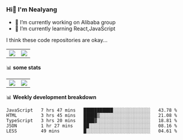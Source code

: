### Hi👋 I'm Nealyang

- 🔭 I’m currently working on Alibaba group
- 🌱 I’m currently learning React,JavaScript


I think these code repositories are okay...

<table>
  <tbody>
    <tr>
      <td>
        <a href="https://github.com/Nealyang/React-Express-Blog-Demo">
          <img align="center" src="https://github-readme-stats.vercel.app/api/pin/?username=Nealyang&repo=React-Express-Blog-Demo&theme=chartreuse-dark" />
        </a>
      </td>
       <td>
        <a href="https://github.com/Nealyang/PersonalBlog">
          <img align="center" src="https://github-readme-stats.vercel.app/api/pin/?username=Nealyang&repo=PersonalBlog&theme=chartreuse-dark" />
        </a>
      </td>
    </tr>
  </tbody>
</table>

📊 **some stats**


<table>
  <tbody>
    <tr>
      <td>
          <img align="center" src="https://github-readme-stats.vercel.app/api?username=Nealyang&theme=chartreuse-dark&show_icons=true" />
      </td>
       <td>
          <img align="center" src="https://github-readme-stats.vercel.app/api/top-langs/?username=Nealyang&theme=chartreuse-dark" />
      </td>
    </tr>
  </tbody>
</table>

📊 **Weekly development breakdown**

<!--START_SECTION:waka-->
```text
JavaScript   7 hrs 47 mins   ███████████░░░░░░░░░░░░░░   43.78 % 
HTML         3 hrs 45 mins   █████▒░░░░░░░░░░░░░░░░░░░   21.08 % 
TypeScript   3 hrs 20 mins   ████▓░░░░░░░░░░░░░░░░░░░░   18.81 % 
JSON         1 hr 27 mins    ██░░░░░░░░░░░░░░░░░░░░░░░   08.16 % 
LESS         49 mins         █░░░░░░░░░░░░░░░░░░░░░░░░   04.61 % 
```
<!--END_SECTION:waka-->
